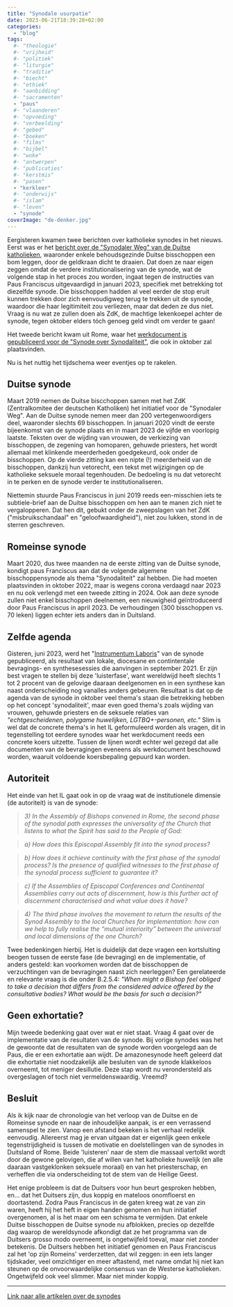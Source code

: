 ```yaml
---
title: "Synodale usurpatie"
date: 2023-06-21T18:39:28+02:00
categories: 
  - "blog"
tags:
  #- "theologie"
  #- "vrijheid"
  #- "politiek"
  #- "liturgie"
  #- "traditie"
  #- "biecht"
  #- "ethiek"
  #- "aanbidding"
  #- "sacramenten"
  - "paus"
  #- "vlaanderen"
  #- "opvoeding"
  #- "verbeelding"
  #- "gebed"
  #- "boeken"
  #- "films"
  #- "bijbel"
  #- "woke"
  #- "antwerpen"
  #- "publicaties"
  #- "kerstmis"
  #- "pasen"
  - "kerkleer"
  #- "onderwijs"
  #- "islam"
  #- "leven"
  - "synode"
coverImage: "de-denker.jpg"
---
```


Eergisteren kwamen twee berichten over katholieke synodes in het nieuws. Eerst was er het [bericht over de "Synodaler Weg" van de Duitse katholieken](https://twitter.com/JLLiedl/status/1671132544824139782?s=20), waaronder enkele behoudsgezinde Duitse bisschoppen een bom leggen, door de geldkraan dicht te draaien. Dat doen ze naar eigen zeggen omdat de verdere institutionalisering van de synode, wat de volgende stap in het proces zou worden, ingaat tegen de instructies van Paus Franciscus uitgevaardigd in januari 2023, specifiek met betrekking tot diezelfde synode. Die bisschoppen hadden al veel eerder de stop eruit kunnen trekken door zich eenvoudigweg terug te trekken uit de synode, waardoor die haar legitimiteit zou verliezen, maar dat deden ze dus niet. Vraag is nu wat ze zullen doen als ZdK, de machtige lekenkoepel achter de synode, tegen oktober elders tóch genoeg geld vindt om verder te gaan!

Het tweede bericht kwam uit Rome, waar het [werkdocument is gepubliceerd voor de "Synode over Synodaliteit"](https://www.kerknet.be/kerknet-redactie/artikel/werkdocument-voor-slotfase-synode-7-vragen-en-antwoorden), die ook in oktober zal plaatsvinden.  

Nu is het nuttig het tijdschema weer eventjes op te rakelen.

## Duitse synode

Maart 2019 nemen de Duitse biscchoppen samen met het ZdK (Zentralkomitee der deutschen Katholiken) het initiatief voor de "Synodaler Weg". Aan de Duitse synode nemen meer dan 200 vertegenwoordigers deel, waaronder slechts 69 bisschoppen. In januari 2020 vindt de eerste bijeenkomst van de synode plaats en in maart 2023 de vijfde en voorlopig laatste. Teksten  over de wijding van vrouwen, de verkiezing van bisschoppen, de zegening van homoparen, gehuwde priesters, het wordt allemaal met klinkende meerderheden goedgekeurd, ook onder de bisschoppen. Op de vierde zitting kan een nipte (!) meerderheid van de bisschoppen, dankzij hun vetorecht, een tekst met wijzigingen op de katholieke seksuele moraal tegenhouden. De bedoeling is nu dat vetorecht in te perken en de synode verder te institutionaliseren. 

Niettemin stuurde Paus Franciscus in juni 2019 reeds een-misschien iets te subtiele-brief aan de Duitse bisschoppen om hen aan te manen zich niet te vergalopperen. Dat hen dit, gebukt onder de zweepslagen van het ZdK ("misbruikschandaal" en "geloofwaardigheid"), niet zou lukken, stond in de sterren geschreven. 

## Romeinse synode

Maart 2020, dus twee maanden na de eerste zitting van de Duitse synode, kondigt paus Franciscus aan dat de volgende algemene bisschoppensynode als thema "Synodaliteit" zal hebben. Die had moeten plaatsvinden in oktober 2022, maar is wegens corona verdaagd naar 2023 en nu ook verlengd met een tweede zitting in 2024. Ook aan deze synode zullen niet enkel bisschoppen deelnemen, een nieuwigheid geïntroduceerd door Paus Franciscus in april 2023. De verhoudingen (300 bisschoppen vs. 70 leken) liggen echter iets anders dan in Duitsland. 

## Zelfde agenda

Gisteren, juni 2023, werd het "[Instrumentum Laboris](https://press.vatican.va/content/salastampa/it/bollettino/pubblico/2023/06/20/0456/01015.html#en)" van de synode gepubliceerd, als resultaat van lokale, diocesane en contintentale bevragings- en synthesesessies die aanvingen in september 2021. Er zijn best vragen te stellen bij deze 'luisterfase', want wereldwijd heeft slechts 1 tot 2 procent van de gelovige daaraan deelgenomen en in een synthese kan naast onderscheiding nog vanalles anders gebeuren. Resultaat is dat op de agenda van de synode in oktober veel thema's staan die betrekking hebben op het concept 'synodaliteit', maar even goed thema's zoals wijding van vrouwen, gehuwde priesters en de seksuele relaties van *"echtgescheidenen, polygame huwelijken, LGTBQ+-personen, etc."* Slim is wel dat de concrete thema's in het IL geformuleerd worden als vragen, dit in tegenstelling tot eerdere synodes waar het werkdocument reeds een concrete koers uitzette. Tussen de lijnen wordt echter wel gezegd dat alle documenten van de bevragingen eveneens als werkdocument beschouwd worden, waaruit voldoende koersbepaling gepuurd kan worden. 

## Autoriteit

Het einde van het IL gaat ook in op de vraag wat de institutionele dimensie (de autoriteit) is van de synode: 

> *3) In the Assembly of Bishops convened in Rome, the second phase of the synodal path expresses the universality of the Church that listens to what the Spirit has said to the People of God:*

> *a) How does this Episcopal Assembly fit into the synod process?*

> *b) How does it achieve continuity with the first phase of the synodal process? Is the presence of qualified witnesses to the first phase of the synodal process sufficient to guarantee it?*

> *c) If the Assemblies of Episcopal Conferences and Continental Assemblies carry out acts of discernment, how is this further act of discernment characterised and what value does it have?*

> *4) The third phase involves the movement to return the results of the Synod Assembly to the local Churches for implementation: how can we help to fully realise the “mutual interiority” between the universal and local dimensions of the one Church?*

Twee bedenkingen hierbij. Het is duidelijk dat deze vragen een kortsluiting beogen tussen de eerste fase (de bevraging) en de implementatie, of anders gesteld: kan voorkomen worden dat de bisschoppen de verzuchtingen van de bevragingen naast zich neerleggen?  Een gerelateerde en relevante vraag is die onder B.2.5.4: *"When might a Bishop feel obliged to take a decision that differs from the considered advice offered by the consultative bodies? What would be the basis for such a decision?"*

## Geen exhortatie?

Mijn tweede bedenking gaat over wat er niet staat. Vraag 4 gaat over de implementatie van de resultaten van de synode. Bij vorige synodes was het de gewoonte dat de resultaten van de synode worden voorgelegd aan de Paus, die er een exhortatie aan wijdt. De amazonesynode heeft geleerd dat die exhortatie niet noodzakelijk alle besluiten van de synode klakkeloos overneemt, tot meniger desillutie. Deze stap wordt nu verondersteld als overgeslagen of toch niet vermeldenswaardig. Vreemd?

## Besluit

Als ik kijk naar de chronologie van het verloop van de Duitse en de Romeinse synode en naar de inhoudelijke aanpak, is er een verrassend samenspel te zien. Vanop een afstand bekeken is het verhaal redelijk eenvoudig. Allereerst mag je ervan uitgaan dat er eigenlijk geen enkele tegenstrijdigheid is tussen de motivatie en doelstellingen van de synodes in Duitsland of Rome. Beide 'luisteren' naar de stem die massaal vertolkt wordt door de gewone gelovigen, die af willen van het katholieke huwelijk (en alle daaraan vastgeklonken seksuele moraal) en van het priesterschap, en verheffen die via onderscheiding tot de stem van de Heilige Geest. 

Het enige probleem is dat de Duitsers voor hun beurt gesproken hebben, en... dat het Duitsers zijn, dus koppig en mateloos onomfloerst en doortastend. Zodra Paus Franciscus in de gaten kreeg wat ze van zin waren, heeft hij het heft in eigen handen genomen en hun initiatief overgenomen, al is het maar om een schisma te vermijden. Dat enkele Duitse bisschoppen de Duitse synode nu afblokken, precies op dezelfde dag waarop de wereldsynode afkondigt dat ze het programma van de Duitsers grosso modo overneemt, is ongetwijfeld toeval, maar niet zonder betekenis. De Duitsers hebben het initiatief genomen en Paus Franciscus zal het 'op zijn Romeins' verderzetten, dat wil zeggen: in een iets langer tijdskader, veel omzichtiger en meer aftastend, met name omdat hij niet kan steunen op de onvoorwaardelijke consensus van de Westerse katholieken. Ongetwijfeld ook veel slimmer. Maar niet minder koppig.

---

[Link naar alle artikelen over de synodes](https://gelovenleren.net/tags/synode/)
